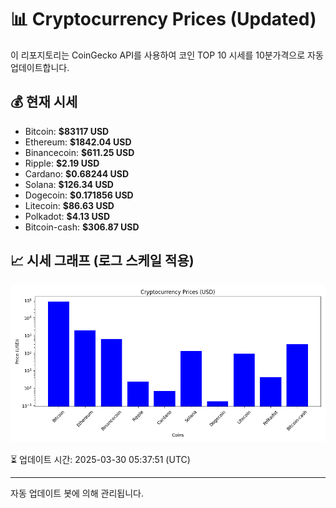 
# 📊 Cryptocurrency Prices (Updated)

이 리포지토리는 CoinGecko API를 사용하여 코인 TOP 10 시세를 10분가격으로 자동 업데이트합니다.

## 💰 현재 시세
- Bitcoin: **$83117 USD**
- Ethereum: **$1842.04 USD**
- Binancecoin: **$611.25 USD**
- Ripple: **$2.19 USD**
- Cardano: **$0.68244 USD**
- Solana: **$126.34 USD**
- Dogecoin: **$0.171856 USD**
- Litecoin: **$86.63 USD**
- Polkadot: **$4.13 USD**
- Bitcoin-cash: **$306.87 USD**

## 📈 시세 그래프 (로그 스케일 적용)
![Crypto Prices](crypto_prices.png)

⏳ 업데이트 시간: 2025-03-30 05:37:51 (UTC)

---
자동 업데이트 봇에 의해 관리됩니다.

